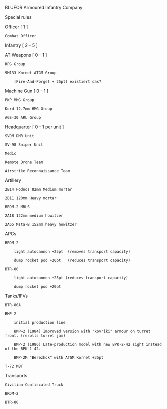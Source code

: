 BLUFOR Armoured Infantry Company

Special rules

Officer [ 1 ]

	Combat Officer

Infantry [ 2 - 5 ]
	
AT Weapons [ 0 - 1 ]
	
	RPG Group
	
	9M133 Kornet ATGM Group
	
		(Fire-And-Forget + 25pt) existiert das?
	
Machine Gun [ 0 - 1 ]

	PKP MMG Group
	
	Kord 12.7mm HMG Group
	
	AGS-30 ARL Group
	
Headquarter [ 0 - 1 per unit ]
	
	SVDM DMR Unit
	
	SV-98 Sniper Unit
	
	Medic
	
	Remote Drone Team
	
	Airstrike Reconnaissance Team
	
Artillery
		
	2B14 Podnos 82mm Medium mortar
	
	2B11 120mm Heavy mortar
	
	BRDM-2 MRLS
	
	2A18 122mm medium howitzer
	
	2A65 Msta-B 152mm heavy howitzer

APCs

	BRDM-2
	
		light autocannon +25pt	(removes transport capacity)
		
		dump rocket pod +20pt	(reduces transport capacity)

	BTR-80
	
		light autocannon +25pt (reduces transport capacity)
		
		dump rocket pod +20pt

Tanks/IFVs

	BTR-80A
	
	BMP-2
	
		initial production line
		
		BMP–2 (1984) Improved version with "kovriki" armour on turret front. (rerolls turret jam)
		
		BMP-2 (1986) Late-production model with new BPK-2-42 sight instead of the BPK-1-42.
		
		BMP-2M "Berezhok" with ATGM Kornet +35pt
		
	T-72 MBT

Transports

	Civilian Confiscated Truck
	
	BRDM-2
	
	BTR-80